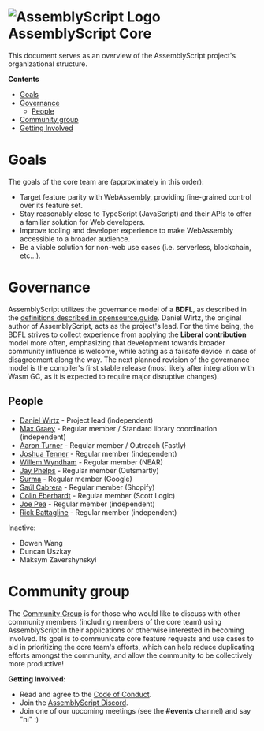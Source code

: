 ![AssemblyScript Logo](https://avatars1.githubusercontent.com/u/28916798?s=64) AssemblyScript Core
=================

This document serves as an overview of the AssemblyScript project's organizational structure.

**Contents**

* [Goals](#goals)
* [Governance](#governance)
  * [People](#people)
* [Community group](#community-group)
* [Getting Involved](#getting-involved)

# Goals

The goals of the core team are (approximately in this order):

* Target feature parity with WebAssembly, providing fine-grained control over its feature set.
* Stay reasonably close to TypeScript (JavaScript) and their APIs to offer a familiar solution for Web developers.
* Improve tooling and developer experience to make WebAssembly accessible to a broader audience.
* Be a viable solution for non-web use cases (i.e. serverless, blockchain, etc...).

# Governance

AssemblyScript utilizes the governance model of a **BDFL**, as described in the [definitions described in opensource.guide](https://opensource.guide/leadership-and-governance/#what-are-some-of-the-common-governance-structures-for-open-source-projects). Daniel Wirtz, the original author of AssemblyScript, acts as the project's lead. For the time being, the BDFL strives to collect experience from applying the **Liberal contribution** model more often, emphasizing that development towards broader community influence is welcome, while acting as a failsafe device in case of disagreement along the way. The next planned revision of the governance model is the compiler's first stable release (most likely after integration with Wasm GC, as it is expected to require major disruptive changes).

## People

* [Daniel Wirtz](https://github.com/dcodeIO) - Project lead (independent)
* [Max Graey](https://github.com/MaxGraey) - Regular member / Standard library coordination (independent)
* [Aaron Turner](https://github.com/torch2424) - Regular member / Outreach (Fastly)
* [Joshua Tenner](https://github.com/jtenner) - Regular member (independent)
* [Willem Wyndham](https://github.com/willemneal) - Regular member (NEAR)
* [Jay Phelps](https://github.com/jayphelps) - Regular member (Outsmartly)
* [Surma](https://github.com/surma) - Regular member (Google)
* [Saúl Cabrera](https://github.com/saulecabrera) - Regular member (Shopify)
* [Colin Eberhardt](https://github.com/colineberhardt) - Regular member (Scott Logic)
* [Joe Pea](https://github.com/trusktr) - Regular member (independent)
* [Rick Battagline](https://github.com/battlelinegames) - Regular member (independent)

Inactive:

* Bowen Wang
* Duncan Uszkay
* Maksym Zavershynskyi

# Community group

The [Community Group](https://github.com/AssemblyScript/community-group) is for those who would like to discuss with other community members (including members of the core team) using AssemblyScript in their applications or otherwise interested in becoming involved. Its goal is to communicate core feature requests and use cases to aid in prioritizing the core team's efforts, which can help reduce duplicating efforts amongst the community, and allow the community to be collectively more productive!

**Getting Involved:**

* Read and agree to the [Code of Conduct](./CODE_OF_CONDUCT.md).
* Join the [AssemblyScript Discord](https://discord.com/assemblyscript).
* Join one of our upcoming meetings (see the **#events** channel) and say "hi" :)
